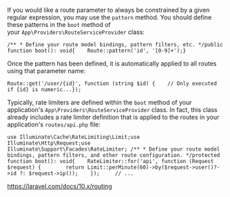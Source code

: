 If you would like a route parameter to always be constrained by a given regular expression, you may use the `pattern` method. You should define these patterns in the `boot` method of your `App\Providers\RouteServiceProvider` class:

```
/** * Define your route model bindings, pattern filters, etc. */public function boot(): void{    Route::pattern('id', '[0-9]+');}
```

Once the pattern has been defined, it is automatically applied to all routes using that parameter name:

```
Route::get('/user/{id}', function (string $id) {    // Only executed if {id} is numeric...});
```


Typically, rate limiters are defined within the `boot` method of your application's `App\Providers\RouteServiceProvider` class. In fact, this class already includes a rate limiter definition that is applied to the routes in your application's `routes/api.php` file:

```
use Illuminate\Cache\RateLimiting\Limit;use Illuminate\Http\Request;use Illuminate\Support\Facades\RateLimiter; /** * Define your route model bindings, pattern filters, and other route configuration. */protected function boot(): void{    RateLimiter::for('api', function (Request $request) {        return Limit::perMinute(60)->by($request->user()?->id ?: $request->ip());    });     // ...
```


https://laravel.com/docs/10.x/routing